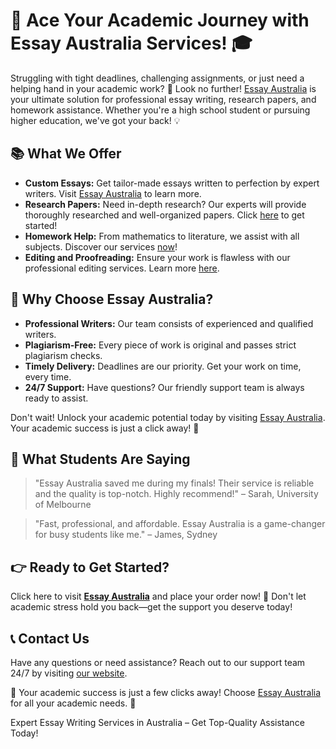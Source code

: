 <h1>📝 Ace Your Academic Journey with Essay Australia Services! 🎓</h1>

<p>Struggling with tight deadlines, challenging assignments, or just need a helping hand in your academic work? 🌟 Look no further! <a href="https://tinyurl.com/topessay?keyword=essay+australia">Essay Australia</a> is your ultimate solution for professional essay writing, research papers, and homework assistance. Whether you're a high school student or pursuing higher education, we've got your back! 💡</p>

<h2>📚 What We Offer</h2>
<ul>
  <li><strong>Custom Essays:</strong> Get tailor-made essays written to perfection by expert writers. Visit <a href="https://tinyurl.com/topessay?keyword=essay+australia">Essay Australia</a> to learn more.</li>
  <li><strong>Research Papers:</strong> Need in-depth research? Our experts will provide thoroughly researched and well-organized papers. Click <a href="https://tinyurl.com/topessay?keyword=essay+australia">here</a> to get started!</li>
  <li><strong>Homework Help:</strong> From mathematics to literature, we assist with all subjects. Discover our services <a href="https://tinyurl.com/topessay?keyword=essay+australia">now</a>!</li>
  <li><strong>Editing and Proofreading:</strong> Ensure your work is flawless with our professional editing services. Learn more <a href="https://tinyurl.com/topessay?keyword=essay+australia">here</a>.</li>
</ul>

<h2>🌟 Why Choose Essay Australia?</h2>
<ul>
  <li><strong>Professional Writers:</strong> Our team consists of experienced and qualified writers.</li>
  <li><strong>Plagiarism-Free:</strong> Every piece of work is original and passes strict plagiarism checks.</li>
  <li><strong>Timely Delivery:</strong> Deadlines are our priority. Get your work on time, every time.</li>
  <li><strong>24/7 Support:</strong> Have questions? Our friendly support team is always ready to assist.</li>
</ul>

<p>Don't wait! Unlock your academic potential today by visiting <a href="https://tinyurl.com/topessay?keyword=essay+australia">Essay Australia</a>. Your academic success is just a click away! 🚀</p>

<h2>💬 What Students Are Saying</h2>
<blockquote>
  <p>"Essay Australia saved me during my finals! Their service is reliable and the quality is top-notch. Highly recommend!" – Sarah, University of Melbourne</p>
</blockquote>
<blockquote>
  <p>"Fast, professional, and affordable. Essay Australia is a game-changer for busy students like me." – James, Sydney</p>
</blockquote>

<h2>👉 Ready to Get Started?</h2>
<p>Click here to visit <a href="https://tinyurl.com/topessay?keyword=essay+australia"><strong>Essay Australia</strong></a> and place your order now! 🎯 Don't let academic stress hold you back—get the support you deserve today!</p>

<h2>📞 Contact Us</h2>
<p>Have any questions or need assistance? Reach out to our support team 24/7 by visiting <a href="https://tinyurl.com/topessay?keyword=essay+australia">our website</a>.</p>

<p>🌟 Your academic success is just a few clicks away! Choose <a href="https://tinyurl.com/topessay?keyword=essay+australia">Essay Australia</a> for all your academic needs. 🎉</p>
Expert Essay Writing Services in Australia – Get Top-Quality Assistance Today!
